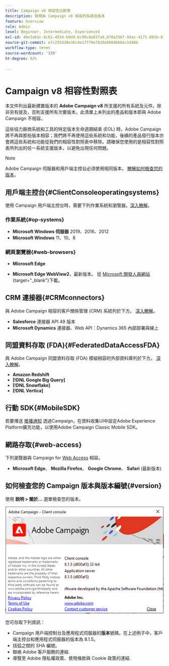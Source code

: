 ```yaml
---
title: Campaign v8 相容性比較表
description: 發現與 Campaign v8 相容的系統及版本
feature: Overview
role: Admin
level: Beginner, Intermediate, Experienced
exl-id: 4be3a6dc-0c61-4534-b9dd-6c99c8a037a9,870a336f-94ac-4171-891b-67614feef6ef,bebdd930-c7f6-4629-a489-3c704b33f058,d493e613-eb61-43b1-9c6d-1bd881af0734
source-git-commit: e7c255d30e38c4e17779ef820e8984668ac5d48b
workflow-type: tm+mt
source-wordcount: '339'
ht-degree: 92%

---
```


# Campaign v8 相容性對照表

本文件列出最新建置版本的 **Adobe Campaign v8** 所支援的所有系統及元件。除非另有提及，否則支援所有次要版本。此清單上未列出的產品和版本即與 Adobe Campaign 不相容。

這些協力廠商系統和工具的特定版本生命週期結束 (EOL) 時，Adobe Campaign 將不再與那些版本相容；我們將不再使用這些系統和功能，後續的產品發行版本亦會將這些系統和功能從我們的相容性對照表中移除。請確保您使用的是相容性對照表所列出的任一系統支援版本，以避免出現任何問題。

>[!NOTE]
>
>Adobe Campaign 伺服器和用戶端主控台必須使用相同版本。 [瞭解如何檢查您的版本](#version)。

## 用戶端主控台{#ClientConsoleoperatingsystems}

使用 Campaign 用戶端主控台時，需要下列作業系統和瀏覽器。[深入瞭解](connect.md)。

### 作業系統{#op-systems}

* **Microsoft Windows 伺服器** 2019、2016、2012
* **Microsoft Windows** 11、10、8

### 網頁瀏覽器{#web-browsers}

* **Microsoft Edge**

* **Microsoft Edge WebView2**，最新版本。 從 [Microsoft 開發人員網站](http://www.adobe.com/go/acc-ms-webview2-runtime-download_tw){target="_blank"}下載。

## CRM 連接器{#CRMconnectors}

與 Adobe Campaign 相容的客戶關係管理 (CRM) 系統列於下方。 [深入瞭解](../connect/crm.md)。

* **Salesforce** 連接器 API 49 版本
* **Microsoft Dynamics** 連接器、Web API：Dynamics 365 內部部署與線上

## 同盟資料存取 (FDA){#FederatedDataAccessFDA}

與 Adobe Campaign 同盟資料存取 (FDA) 模組相容的外部資料庫列於下方。 [深入瞭解](../connect/fda.md)。

* **Amazon Redshift**
* **[!DNL Google Big Query]**
* **[!DNL Snowflake]**
* **[!DNL Vertica]**

## 行動 SDK{#MobileSDK}

若要傳送 [推播通知](../send/push.md) 透過Campaign，在資料收集UI中設定Adobe Experience Platform擴充功能，以使用Adobe Campaign Classic Mobile SDK。


## 網路存取{#web-access}

下列瀏覽器與 Campaign for [Web Access](connect.md#web-access) 相容。

* **Microsoft Edge**、 **Mozilla Firefox**、 **Google Chrome**、 **Safari** (最新版本)

## 如何檢查您的 Campaign 版本與版本編號{#version}

使用 **說明 > 關於…** 選單檢查您的版本。

![](assets/ac-version.png)

您可存取下列資訊：

* Campaign 用戶端控制台及應用程式伺服器的&#x200B;**版本**&#x200B;號碼。在上述例子中，客戶端主控台和應用程式伺服器的版本為 8.1.5。
* 括弧之間的 SHA 編號。
* 聯絡 Adobe 客戶服務的連結.
* 導覽至 Adobe 隱私權政策、使用條款與 Cookie 政策的連結.
